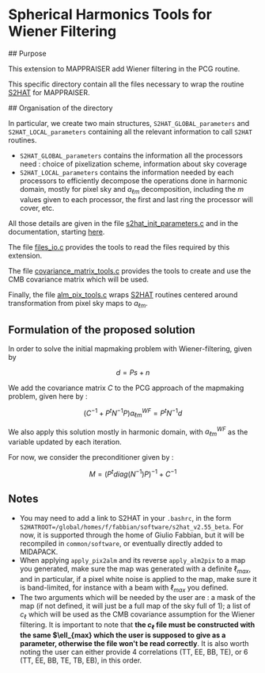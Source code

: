 # Spherical Harmonics Tools for Wiener Filtering

## Purpose

This extension to MAPPRAISER add Wiener filtering in the PCG routine. 

This specific directory contain all the files necessary to wrap the routine [S2HAT](https://apc.u-paris.fr/APC_CS/Recherche/Adamis/MIDAS09/software/s2hat/s2hat/docs/S2HATdocs.html) for MAPPRAISER.

## Organisation of the directory

In particular, we create two main structures, `S2HAT_GLOBAL_parameters` and `S2HAT_LOCAL_parameters` containing all the relevant information to call `S2HAT` routines.
- `S2HAT_GLOBAL_parameters` contains the information all the processors need : choice of pixelization scheme, information about sky coverage
- `S2HAT_LOCAL_parameters` contains the information needed by each processors to efficiently decompose the operations done in harmonic domain, mostly for pixel sky and $a_{\ell m}$ decomposition, including the $m$ values given to each processor, the first and last ring the processor will cover, etc.

All those details are given in the file [s2hat_init_parameters.c](s2hat_init_parameters.c) and in the documentation, starting [here](https://apc.u-paris.fr/APC_CS/Recherche/Adamis/MIDAS09/software/s2hat/s2hat/docs/Cmanual/Cprelims.html).

The file [files_io.c](files_io.c) provides the tools to read the files required by this extension.

The file [covariance_matrix_tools.c](covariance_matrix_tools.c) provides the tools to create and use the CMB covariance matrix which will be used.

Finally, the file [alm_pix_tools.c](alm_pix_tools.c) wraps [S2HAT](https://apc.u-paris.fr/APC_CS/Recherche/Adamis/MIDAS09/software/s2hat/s2hat/docs/S2HATdocs.html) routines centered around transformation from pixel sky maps to $a_{\ell m}$.

## Formulation of the proposed solution

In order to solve the initial mapmaking problem with Wiener-filtering, given by 

$$ d = Ps + n$$

We add the covariance matrix $C$ to the PCG approach of the mapmaking problem, given here by :

$$ (C^{-1} + P^t N^{-1} P) a^{WF}_{\ell m} = P^t N^{-1} d$$

We also apply this solution mostly in harmonic domain, with $a^{WF}_{\ell m}$ as the variable updated by each iteration.

For now, we consider the preconditioner given by :

$$ M = (P^t diag(N^{-1}) P)^{-1} + C^{-1} $$


## Notes

- You may need to add a link to S2HAT in your `.bashrc`, in the form `S2HATROOT=/global/homes/f/fabbian/software/s2hat_v2.55_beta`. For now, it is supported through the home of Giulio Fabbian, but it will be recompiled in `common/software`, or eventually directly added to MIDAPACK.
- When applying `apply_pix2alm` and its reverse `apply_alm2pix` to a map you generated, make sure the map was generated with a definite $\ell_{max}$, and in particular, if a pixel white noise is applied to the map, make sure it is band-limited, for instance with a beam with $\ell_{max}$ you defined.
- The two arguments which will be needed by the user are : a mask of the map (if not defined, it will just be a full map of the sky full of 1); a list of $c_\ell$ which will be used as the CMB covariance assumption for the Wiener filtering. It is important to note that **the $c_\ell$ file must be constructed with the same $\ell_{max} which the user is supposed to give as a parameter, otherwise the file won't be read correctly**. It is also worth noting the user can either provide 4 correlations (TT, EE, BB, TE), or 6 (TT, EE, BB, TE, TB, EB), in this order.